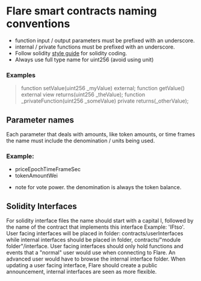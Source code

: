 # Flare **smart contracts** naming conventions
 
- function input / output parameters must be prefixed with an underscore.
- internal / private functions must be prefixed with an underscore.
- Follow solidity [style guide](https://docs.soliditylang.org/en/v0.6.7/style-guide.html) for solidity coding.
- Always use full type name for uint256 (avoid using unit)
 
### Examples
> function setValue(uint256 _myValue) external;
> function getValue() external view returns(uint256 _theValue);
> function _privateFunction(uint256 _someValue) private returns(_otherValue);
 
 ## Parameter names
 Each parameter that deals with amounts, like token amounts, or time frames the name must include the denomination / units being used.
 ### Example:
 - priceEpochTimeFrameSec
 - tokenAmountWei 

 * note for vote power. the denomination is always the token balance.

## Solidity Interfaces
For solidity interface files the name should start with a capital I, followed by the name of the contract that implements this interface Example: 'IFtso'.
User facing interfaces will be placed in folder: contracts/userInterfaces while internal interfaces should be placed in folder, contracts/"module folder"/interface.
User facing interfaces should only hold functions and events that a "normal" user would use when connecting to Flare. An advanced user would have to browse the internal interface folder.
When updating a user facing interface, Flare should create a public announcement, internal interfaces are seen as more flexible.
